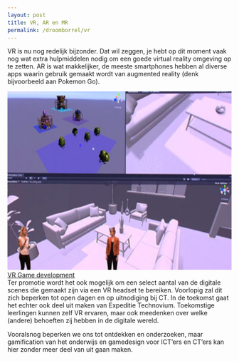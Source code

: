 ```yaml
---
layout: post
title: VR, AR en MR
permalink: /droomborrel/vr
---
```


VR is nu nog redelijk bijzonder. Dat wil zeggen, je hebt op dit moment vaak nog wat extra hulpmiddelen nodig om een goede virtual reality omgeving op te zetten. AR is wat makkelijker, de meeste smartphones hebben al diverse apps waarin gebruik gemaakt wordt van augmented reality (denk bijvoorbeeld aan Pokemon Go).

<div style="float:right" class="gallery">
  <a target="_blank" href="https://technoviumunlimited.nl/">
    <img src="/assets/post/vr/unityorsmth.png" alt="VR Game development" width="600" height="400">
  <div class="desc">VR Game development</div>
  </a>
</div>

Ter promotie wordt het ook mogelijk om een select aantal van de digitale scenes die gemaakt zijn via een VR headset te bereiken. Voorlopig zal dit zich beperken tot open dagen en op uitnodiging bij CT. In de toekomst gaat het echter ook deel uit maken van Expeditie Technovium. Toekomstige leerlingen kunnen zelf VR ervaren, maar ook meedenken over welke (andere) behoeften zij hebben in de digitale wereld.

Vooralsnog beperken we ons tot ontdekken en onderzoeken, maar gamification van het onderwijs en gamedesign voor ICT’ers en CT’ers kan hier zonder meer deel van uit gaan maken.
